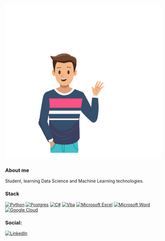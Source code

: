 <p align="center">
<img src="https://github.com/EnterSub/entersub/blob/main/Hello.gif">
</p>

### About me

Student, learning Data Science and Machine Learning technologies.

### Stack

[![Python](https://img.shields.io/badge/python-3670A0?style=for-the-badge&logo=python&logoColor=white)](https://github.com/EnterSub)
[![Postgres](https://img.shields.io/badge/postgres-%23316192?style=for-the-badge&logo=postgresql&logoColor=white)](https://github.com/EnterSub)
[![C#](https://img.shields.io/badge/c%23-green?style=for-the-badge&logo=c-sharp&logoColor=white)](https://github.com/EnterSub)
[![Vba](https://img.shields.io/badge/vba-9cf?style=for-the-badge&logo=vba&logoColor=white)](https://github.com/EnterSub)
[![Microsoft Excel](https://img.shields.io/badge/Microsoft_Excel-217346?style=for-the-badge&logo=microsoft-excel&logoColor=white)](https://github.com/EnterSub)
[![Microsoft Word](https://img.shields.io/badge/Microsoft_Word-2B579A?style=for-the-badge&logo=microsoft-word&logoColor=white)](https://github.com/EnterSub)
[![Google Cloud](https://img.shields.io/badge/GoogleCloud-9cf?style=for-the-badge&logo=google-cloud&logoColor=white)](https://github.com/EnterSub)

### Social:
[![LinkedIn](https://img.shields.io/badge/linkedin-9cf?style=for-the-badge&logo=linkedin&logoColor=white)](https://github.com/EnterSub)
